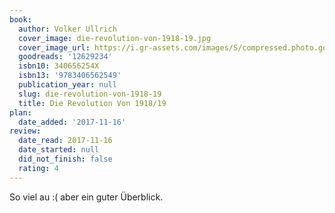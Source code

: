 ```yaml
---
book:
  author: Volker Ullrich
  cover_image: die-revolution-von-1918-19.jpg
  cover_image_url: https://i.gr-assets.com/images/S/compressed.photo.goodreads.com/books/1346255353l/12629234._SX98_.jpg
  goodreads: '12629234'
  isbn10: 340656254X
  isbn13: '9783406562549'
  publication_year: null
  slug: die-revolution-von-1918-19
  title: Die Revolution Von 1918/19
plan:
  date_added: '2017-11-16'
review:
  date_read: 2017-11-16
  date_started: null
  did_not_finish: false
  rating: 4
---
```


So viel au :( aber ein guter Überblick.
